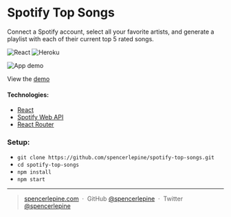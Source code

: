 # Spotify Top Songs

Connect a Spotify account, select all your favorite artists, and generate a playlist with each of their current top 5 rated songs.

![React](https://img.shields.io/badge/react-%2320232a.svg?style=for-the-badge&logo=react&logoColor=%2361DAFB) ![Heroku](https://img.shields.io/badge/heroku-%23430098.svg?style=for-the-badge&logo=heroku&logoColor=white)

![App demo](./demo.gif)

View the [demo](https://master.dj6fzfb5de88f.amplifyapp.com/)

#### Technologies:
- [React](https://reactjs.org/)
- [Spotify Web API](https://developer.spotify.com/)
- [React Router](https://reactrouter.com/)

### Setup:
- ```git clone https://github.com/spencerlepine/spotify-top-songs.git```
- ```cd spotify-top-songs```
- ```npm install```
- ```npm start```

---

> [spencerlepine.com](https://www.spencerlepine.com) &nbsp;&middot;&nbsp; GitHub [@spencerlepine](https://github.com/spencerlepine) &nbsp;&middot;&nbsp; Twitter [@spencerlepine](http://twitter.com/spencerlepine)
